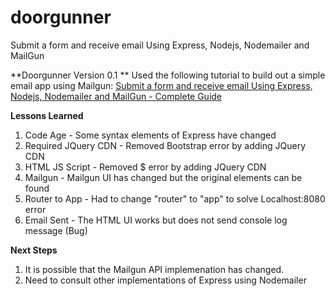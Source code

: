 # doorgunner
Submit a form and receive email Using Express, Nodejs, Nodemailer and MailGun

**Doorgunner Version 0.1 **
Used the following tutorial to build out a simple email app using Mailgun:
[Submit a form and receive email Using Express, Nodejs, Nodemailer and MailGun - Complete Guide](https://dev.to/umekalu/submit-a-form-and-receive-email-using-express-nodejs-nodemailer-and-mailgun-complete-guide-nl1)

**Lessons Learned**
1. Code Age - Some syntax elements of Express have changed
2. Required JQuery CDN - Removed Bootstrap error by adding JQuery CDN
3. HTML JS Script - Removed $ error by adding JQuery CDN
4. Mailgun - Mailgun UI has changed but the original elements can be found
5. Router to App - Had to change "router" to "app" to solve Localhost:8080 error
6. Email Sent - The HTML UI works but does not send console log message (Bug)

**Next Steps**
1. It is possible that the Mailgun API implemenation has changed.
2. Need to consult other implementations of Express using Nodemailer
